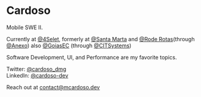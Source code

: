 # Cardoso

Mobile SWE II.

Currently at [@4Selet](https://4selet.com.br/), formerly at [@Santa Marta](https://www.drogariasantamarta.com.br/) and [@Rode Rotas](https://roderotas.com/)(through [@Anexo](https://www.anexosolucoes.com.br/)) also [@GoiasEC](https://www.goiasec.com.br/) (through [@CITSystems](https://www.linkedin.com/company/citsystems/))

Software Development, UI, and Performance are my favorite topics.

Twitter: [@cardoso_dmg](https://twitter.com/cardoso_dmg)  
LinkedIn: [@cardoso-dev](https://www.linkedin.com/in/cardoso-dev/)

Reach out at [contact@mcardoso.dev](mailto:contact@mcardoso.dev) 
